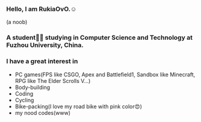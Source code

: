 ### Hello, I am RukiaOvO.☺️  

 (a noob)  

### A student👨‍🎓 studying in Computer Science and Technology at Fuzhou University, China.  

### I have a great interest in 
- PC games(FPS like CSGO, Apex and Battlefield1, Sandbox like Minecraft, RPG like The Elder Scrolls V...)
- Body-building
- Coding
- Cycling
- Bike-packing(I love my road bike with pink color😍)
- my nood codes(www)

